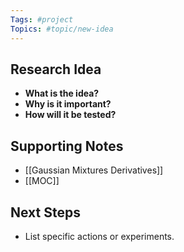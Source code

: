 ```yaml
---
Tags: #project
Topics: #topic/new-idea
---
```

## Research Idea
- **What is the idea?**  
- **Why is it important?**  
- **How will it be tested?**

## Supporting Notes
- [[Gaussian Mixtures Derivatives]]
- [[MOC]]

## Next Steps
- List specific actions or experiments.
